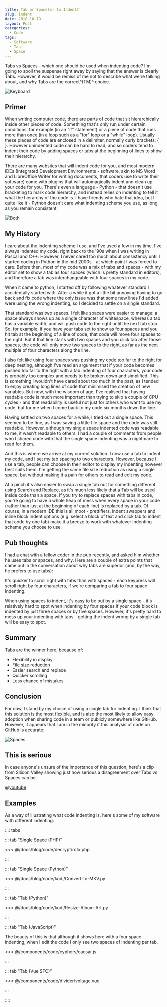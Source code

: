 ```yaml
---
title: Tab or Space(s) to Indent?
slug: indent
date: 2018-10-19
layout: Post
categories:
  - Code
tags:
  - Software
  - Tab
  - Space
---
```


Tabs vs Spaces - which one should be used when indenting code? I'm going to spoil the suspense right away by saying that the answer is clearly Tabs. However, it would be remiss of me not to describe what we're talking about, and why Tabs are the correct^(TM)^ choice.

<!-- more -->

![Keyboard](./IMG_5276.jpg)

## Primer

When writing computer code, there are parts of code that sit hierarchically inside other pieces of code. Something that's only run under certain conditions, for example (in an "if" statement) or a piece of code that runs more than once (in a loop such as a "for" loop or a "while" loop). Usually these pieces of code are enclosed in a delimiter, normally curly brackets: { }. However unindented code can be hard to read, and so coders tend to indent their code by adding spaces or tabs at the beginning of lines to show their hierarchy.

There are many websites that will indent code for you, and most modern IDEs (Integrated Development Environments - software, akin to MS Word and LibreOffice Writer for writing documents, that coders use to write their software) come with plugins that will automagically indent and clean up your code for you. There's even a language - Python - that doesn't use bracketing to mark code hierarchy, and instead relies on indenting to tell it what the hierarchy of the code is. I have friends who hate that idea, but I quite like it - Python doesn't care what indenting scheme you use, as long as you remain consistent.

![Both](./vOWAAUK.png)

## My History

I care about the indenting scheme I use, and I've used a few in my time. I've always indented my code, right back to the '90s when I was writing in Pascal and C++. However, I never cared too much about consistency until I started coding in Python in the mid 2000s - at which point I was forced to care. Before then, most of my code was a mix of tabs and spaces - with my editor set to show a tab as four spaces (which is pretty standard in editors), and therefore a tab was interchangeable with four spaces in my code.

When it came to python, I started off by following whatever standard I accidentally started with. After a while it got a little bit annoying having to go back and fix code where the only issue was that some new lines I'd added were using the wrong indenting, so I decided to settle on a single standard.

That standard was two spaces. I felt like spaces were easier to manage: a space always shows up as a single character of whitespace, whereas a tab has a variable width, and will push code to the right until the next tab stop. So, for example, if you have your tabs set to show as four spaces and you hit tab at the beginning of a line of code, that code will move four spaces to the right. But if that line starts with two spaces and you click tab after those spaces, the code will only move two spaces to the right, as far as the next multiple of four characters along the line.

I also felt like using four spaces was pushing my code too far to the right for deep nesting, although I've read an argument that if your code becomes pushed too far to the right with a tab indenting of four characters, your code is probably too complex and needs to be broken down and simplified. This is something I wouldn't have cared about too much in the past, as I tended to enjoy creating long lines of code that minimised the creation of new variables. But now, with the wisdom of age, I've realised that having readable code is much more important than trying to skip a couple of CPU cycles - and that readability is useful not just for others who want to use my code, but for me when I come back to my code six months down the line.

Having settled on two spaces for a while, I tried out a single space. This seemed to be fine, as I was saving a little file space and the code was still readable. However, although my single space indented code was readable to me, it wasn't readable to others. I had a couple of comments from people who I shared code with that the single space indenting was a nightmare to read for them.

And this is where we arrive at my current solution. I now use a tab to indent my code, and I set my tab spacing to two characters. However, because I use a tab, people can choose in their editor to display my indenting however best suits them. I'm getting the same file size reduction as using a single space, but without making it a pain for others to read and edit my code.

At a pinch it's also easier to swap a single tab out for something different using Search and Replace, as it's much less likely that a Tab will be used inside code than a space. If you try to replace spaces with tabs in code, you're going to have a whole heap of mess when every space in your code (rather than just at the beginning of each line) is replaced by a tab. Of course, in a modern IDE this is all moot - prettifiers, indent swappers and inline block indent options (e.g. select a block of text and click tab to indent that code by one tab) make it a breeze to work with whatever indenting scheme you choose to use.

## Pub thoughts

I had a chat with a fellow coder in the pub recently, and asked him whether he uses tabs or spaces, and why. Here are a couple of extra points that came out in the conversation about why tabs are superior (and, by the way, he prefers to use tabs):

It's quicker to scroll right with tabs than with spaces - each keypress will scroll right by four characters, if we're comparing a tab to four space indenting.

When using spaces to indent, it's easy to be out by a single space - it's relatively hard to spot when indenting by four spaces if your code block is indented by just three spaces or by five spaces. However, it's pretty hard to mess up your indenting with tabs - getting the indent wrong by a single tab will be easy to spot.

## Summary

Tabs are the winner here, because of:

- Flexibility in display
- File size reduction
- Easier search and replace
- Quicker scrolling
- Less chance of mistakes

## Conclusion

For now, I stand by my choice of using a single tab for indenting. I think that this solution is the most flexible, and is also the most likely to allow easy adoption when sharing code in a team or publicly somewhere like GitHub. However, it appears that I am in the minority if this analysis of code on GitHub is accurate:

![Spaces](./1_Aaqc9L1Hc62hBg_dpNgBKg.png)

## This is serious

In case anyone's unsure of the importance of this question, here's a clip from Silicon Valley showing just how serious a disagreement over Tabs vs Spaces can be.

@[youtube](https://youtu.be/SsoOG6ZeyUI)

## Examples

As a way of illustrating what code indenting is, here's some of my software with different indenting:

:::: tabs

::: tab "Single Space (PHP)"

<<< @/docs/blog/code/decrypt/rotx.php

:::

::: tab "Single Space (Python)"

<<< @/docs/blog/code/kodi/Convert-to-MKV.py

:::

::: tab "Tab (Python)"

<<< @/docs/blog/code/kodi/Resize-Album-Art.py

:::

::: tab "Tab (JavaScript)"

The beauty of this is that although it shows here with a four space indenting, when I edit the code I only see two spaces of indenting per tab.

<<< @/components/code/cyphers/caesar.js

:::

::: tab "Tab (Vue SFC)"

<<< @/components/code/divider/voltage.vue

:::

::::
